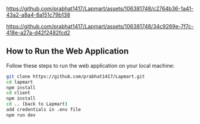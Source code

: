 


https://github.com/prabhat1417/Lapmart/assets/106381748/c2764b36-1a41-43a2-a8a4-8a151c79b138





https://github.com/prabhat1417/Lapmart/assets/106381748/34c9269e-7f7c-418e-a27a-d42f2482fcd2



## How to Run the Web Application

Follow these steps to run the web application on your local machine:


   ```bash
   git clone https://github.com/prabhat1417/Lapmart.git
   cd lapmart
   npm install
   cd client
   npm install
   cd .. (back to Lapmart)
   add credentials in .env file
   npm run dev

